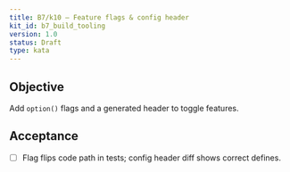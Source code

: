 ```yaml
---
title: B7/k10 — Feature flags & config header
kit_id: b7_build_tooling
version: 1.0
status: Draft
type: kata
---
```

## Objective
Add `option()` flags and a generated header to toggle features.
## Acceptance
- [ ] Flag flips code path in tests; config header diff shows correct defines.
